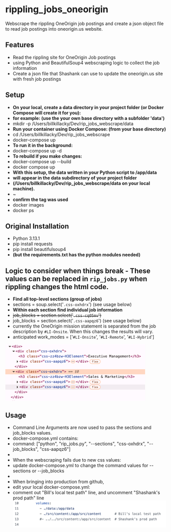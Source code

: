 # rippling_jobs_oneorigin

Webscrape the rippling OneOrigin job postings and create a json object file to read job postings into oneorigin.us website.

## Features

* Read the rippling site for OneOrigin Job postings
* using Python and BeautifulSoup4 webscraping logic to collect the job information
* Create a json file that Shashank can use to update the oneorigin.us site with fresh job postings

## Setup

* **On your local, create a data directory in your project folder (or Docker Compose will create it for you):**
* **for example: (use the your own base directory with a subfolder 'data')**
* mkdir -p /Users/billkillacky/Dev/rip_jobs_webscrape/data
* **Run your container using Docker Compose: (from your base directory)**
* cd /Users/billkillacky/Dev/rip_jobs_webscrape
* docker-compose up 
* **To run it in the background:**
* docker-compose up -d
* **To rebuild if you make changes:**
* docker-compose up --build
* docker compose up
* **With this setup, the data written in your Python script to /app/data**
* **will appear in the data subdirectory of your project folder**
* **(/Users/billkillacky/Dev/rip_jobs_webscrape/data on your local machine).**
* ~
* **confirm the tag was used**
* docker images
* docker ps


## Original Installation

* Python 3.13.1
* pip install requests
* pip install beautifulsoup4
* **(but the requirements.txt has the python modules needed)**

## Logic to consider when things break - These values can be replaced in `rip_jobs.py` when rippling changes the html code.

* **Find all top-level sections (group of jobs)**
* sections = soup.select('`.css-oxhdrx`')  (see usage below)
* **Within each section find individual job information**
* ~~job_blocks = section.select('`.css-cq05mv`')~~
* job_blocks = section.select('`.css-aapqz6`') (see usage below)
* currently the OneOrigin mission statement is separated from the job description by `#LI-Onsite`. When this changes the results will vary.
* anticipated work_modes = ['`#LI-Onsite`', '`#LI-Remote`', '`#LI-Hybrid`']

![20250501 job_block html changed from css-cq05mv to css-aapqz6](./images/20250501-rip_jobs.png)

## Usage

* Command Line Arguments are now used to pass the sections and job_blocks values.
* docker-compose.yml contains: 
* command: ["python", "rip_jobs.py", "--sections", "css-oxhdrx", "--job_blocks", "css-aapqz6"] 
* 
* When the webscraping fails due to new css values:
* update docker-compose.yml to change the command values for --sections or --job_blocks 
* 
* When bringing into production from github, 
* edit your local docker-compose.yml:
* comment out "Bill's local test path" line, and uncomment "Shashank's prod path" line
![20250505 update from test to prod path](./images/20250505-test-to-prod-path.png)

